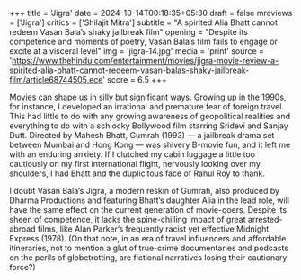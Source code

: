 +++
title = 'Jigra'
date = 2024-10-14T00:18:35+05:30
draft = false
mreviews = ['Jigra']
critics = ['Shilajit Mitra']
subtitle = "A spirited Alia Bhatt cannot redeem Vasan Bala’s shaky jailbreak film"
opening = "Despite its competence and moments of poetry, Vasan Bala’s film fails to engage or excite at a visceral level"
img = 'jigra-14.jpg'
media = 'print'
source = 'https://www.thehindu.com/entertainment/movies/jigra-movie-review-a-spirited-alia-bhatt-cannot-redeem-vasan-balas-shaky-jailbreak-film/article68744505.ece'
score = 6.5
+++

Movies can shape us in silly but significant ways. Growing up in the 1990s, for instance, I developed an irrational and premature fear of foreign travel. This had little to do with any growing awareness of geopolitical realities and everything to do with a schlocky Bollywood film starring Sridevi and Sanjay Dutt. Directed by Mahesh Bhatt, Gumrah (1993) — a jailbreak drama set between Mumbai and Hong Kong — was shivery B-movie fun, and it left me with an enduring anxiety. If I clutched my cabin luggage a little too cautiously on my first international flight, nervously looking over my shoulders, I had Bhatt and the duplicitous face of Rahul Roy to thank.

I doubt Vasan Bala’s Jigra, a modern reskin of Gumrah, also produced by Dharma Productions and featuring Bhatt’s daughter Alia in the lead role, will have the same effect on the current generation of movie-goers. Despite its sheen of competence, it lacks the spine-chilling impact of great arrested-abroad films, like Alan Parker’s frequently racist yet effective Midnight Express (1978). (On that note, in an era of travel influencers and affordable itineraries, not to mention a glut of true-crime documentaries and podcasts on the perils of globetrotting, are fictional narratives losing their cautionary force?)
